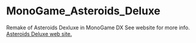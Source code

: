 # MonoGame_Asteroids_Deluxe
Remake of Asteroids Dexluxe in MonoGame DX
See website for more info. <a href="https://lancejz.github.io/MonoGame_Asteroids_Deluxe/">Asteroids Deluxe web site.</a>
